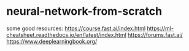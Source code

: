 # neural-network-from-scratch
some good resources:
https://course.fast.ai/index.html
https://ml-cheatsheet.readthedocs.io/en/latest/index.html
https://forums.fast.ai/
https://www.deeplearningbook.org/
